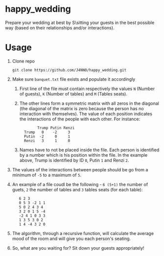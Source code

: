 # happy_wedding

Prepare your wedding at best by S\sitting your guests in the best possible way (based on their relationships and/or interactions).

# Usage

1. Clone repo

       git clone https://github.com/J4NN0/happy_wedding.git
       
2. Make sure `banquet.txt` file exists and populate it accordingly
 
   1. First line of the file must contain respectively the values `N` (Number of guests), `K` (Number of tables) and `M` (Tables seats).
   2. The other lines form a symmetric matrix with all zeros in the diagonal (the diagonal of the matrix is zero because the person has no interaction with themselves). The value of each position indicates the interactions of the people with each other. For instance:
 
                  Trump Putin Renzi
            Trump   0    -2     3
            Putin  -2     0     1
            Renzi   3     1     0
  
   3. Names have to not be placed inside the file. Each person is identified by a number which is his position within the file. In the example above, Trump is identified by ID `0`, Putin `1` and Renzi `2`.
  4. The values of the interactions between people should be go from a minimum of `-5` to a maximum of `5`.
  5. An example of a file coudl be the following - `6 (5+1)` the number of guets, `2` the number of tables and `3` tables seats (for each table):
  
            6 2 3
            0 5 3 -2 1 1
            5 0 2 4 3 4
            3 2 0 1 5 -4
            -2 4 1 0 3 3
            1 3 5 3 0 2
            1 4 -4 3 2 0

 3. The algorithm, through a recursive function, will calculate the average mood of the room and will give you each person's seating. 
 4. So, what are you waiting for? Sit down your guests appropriately!

